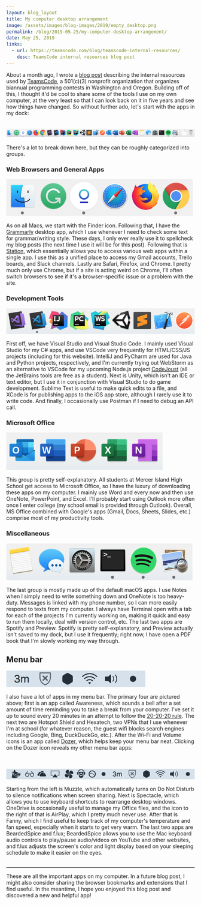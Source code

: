 ```yaml
---
layout: blog_layout
title: My computer desktop arrangement
image: /assets/images/blog-images/2019/empty_desktop.png
permalink: /blog/2019-05-25/my-computer-desktop-arrangement/
date: May 25, 2019
links: 
  - url: https://teamscode.com/blog/teamscode-internal-resources/
    desc: TeamsCode internal resources blog post
---
```


About a month ago, I wrote a [blog post](https://teamscode.com/blog/teamscode-internal-resources/) describing the internal resources used by [TeamsCode](https://teamscode.com/), a 501(c)(3) nonprofit organization that organizes biannual programming contests in Washington and Oregon. Building off of this, I thought it'd be cool to share some of the tools I use on my own computer, at the very least so that I can look back on it in five years and see how things have changed. So without further ado, let's start with the apps in my dock:
<br><br><br>
![Apps in my dock](/assets/images/blog-images/2019/dock_full.png)
<br><br>
There's a lot to break down here, but they can be roughly categorized into groups.

### Web Browsers and General Apps

![Browser/general app group](/assets/images/blog-images/2019/dock_browsers.png)

As on all Macs, we start with the Finder icon. Following that, I have the [Grammarly](https://www.grammarly.com/) desktop app, which I use whenever I need to check some text for grammar/writing style. These days, I only ever really use it to spellcheck my blog posts (the next time I use it will be for this post). Following that is [Station](https://getstation.com/), which essentially allows you to access various web apps within a single app. I use this as a unified place to access my Gmail accounts, Trello boards, and Slack channels. Lastly are Safari, Firefox, and Chrome. I pretty much only use Chrome, but if a site is acting weird on Chrome, I'll often switch browsers to see if it's a browser-specific issue or a problem with the site. 

### Development Tools

![Development tools group](/assets/images/blog-images/2019/dock_dev.png)

First off, we have Visual Studio and Visual Studio Code. I mainly used Visual Studio for my C# apps, and use VSCode very frequently for HTML/CSS/JS projects (including for this website). IntelliJ and PyCharm are used for Java and Python projects, respectively, and I'm currently trying out WebStorm as an alternative to VSCode for my upcoming Node.js project [CodeJoust](https://www.codejoust.co/) (all the JetBrains tools are free as a student). Next is Unity, which isn't an IDE or text editor, but I use it in conjunction with Visual Studio to do game development. Sublime Text is useful to make quick edits to a file, and XCode is for publishing apps to the iOS app store, although I rarely use it to write code. And finally, I occasionally use Postman if I need to debug an API call. 

### Microsoft Office

![Microsoft office group](/assets/images/blog-images/2019/dock_office.png)

This group is pretty self-explanatory. All students at Mercer Island High School get access to Microsoft Office, so I have the luxury of downloading these apps on my computer. I mainly use Word and every now and then use OneNote, PowerPoint, and Excel. I'll probably start using Outlook more often once I enter college (my school email is provided through Outlook). Overall, MS Office combined with Google's apps (Gmail, Docs, Sheets, Slides, etc.) comprise most of my productivity tools. 

### Miscellaneous

![Misc. tool group](/assets/images/blog-images/2019/dock_misc.png)

The last group is mostly made up of the default macOS apps. I use Notes when I simply need to write something down and OneNote is too heavy-duty. Messages is linked with my phone number, so I can more easily respond to texts from my computer. I always have Terminal open with a tab for each of the projects I'm currently working on, making it quick and easy to run them locally, deal with version control, etc. The last two apps are Spotify and Preview. Spotify is pretty self-explanatory, and Preview actually isn't saved to my dock, but I use it frequently; right now, I have open a PDF book that I'm slowly working my way through. 

## Menu bar

![Menu bar collapsed](/assets/images/blog-images/2019/menu_bar_collapsed.png)

I also have a lot of apps in my menu bar. The primary four are pictured above; first is an app called Awareness, which sounds a bell after a set amount of time reminding you to take a break from your computer. I've set it up to sound every 20 minutes in an attempt to follow the [20-20-20 rule](https://www.aoa.org/documents/infographics/SYVM2016Infographics.pdf). The next two are Hotspot Shield and Hexatech, two VPNs that I use whenever I'm at school (for whatever reason, the guest wifi blocks search engines including Google, Bing, DuckDuckGo, etc.). After the Wi-Fi and Volume icons is an app called [Dozer](https://dozermac.com/), which helps keep your menu bar neat. Clicking on the Dozer icon reveals my other menu bar apps:

<br><br>
![Menu bar expanded](/assets/images/blog-images/2019/menu_bar_expanded.png)

Starting from the left is Muzzle, which automatically turns on Do Not Disturb to silence notifications when screen sharing. Next is Spectacle, which allows you to use keyboard shortcuts to rearrange desktop windows. OneDrive is occasionally useful to manage my Office files, and the icon to the right of that is AirPlay, which I pretty much never use. After that is Fanny, which I find useful to keep track of my computer's temperature and fan speed, especially when it starts to get very warm. The last two apps are BeardedSpice and f.lux; BeardedSpice allows you to use the Mac keyboard audio controls to play/pause audio/videos on YouTube and other websites, and f.lux adjusts the screen's color and light display based on your sleeping schedule to make it easier on the eyes. 
<br><br>
<hr>
These are all the important apps on my computer. In a future blog post, I might also consider sharing the browser bookmarks and extensions that I find useful. In the meantime, I hope you enjoyed this blog post and discovered a new and helpful app!